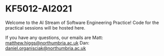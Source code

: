 # KF5012-AI2021
Welcome to the AI Stream of Software Engineering Practice! Code for the practical sessions will be hosted here.

If you have any questions, our emails are
Matt: matthew.higgs@northumbria.ac.uk
Dan: daniel.organisciak@northumbria.ac.uk
